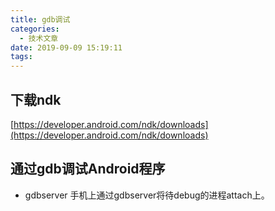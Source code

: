 ```yaml
---
title: gdb调试
categories:
  - 技术文章
date: 2019-09-09 15:19:11
tags:
---
```


## 下载ndk

[https://developer.android.com/ndk/downloads](https://developer.android.com/ndk/downloads)
## 通过gdb调试Android程序
- gdbserver
    手机上通过gdbserver将待debug的进程attach上。  

